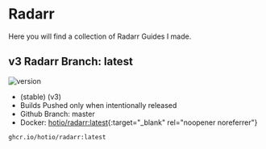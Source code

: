 # Radarr

Here you will find a collection of Radarr Guides I made.

## v3 Radarr Branch: latest

![version](https://img.shields.io/badge/dynamic/json?query=%24.version&url=https%3A%2F%2Fraw.githubusercontent.com%2Fdocker-hotio%2Fdocker-radarr%2Frelease%2FVERSION.json&label=Latest%20Version&style=for-the-badge&color=4051B5)

- (stable) (v3)
- Builds Pushed only when intentionally released
- Github Branch: master
- Docker: [hotio/radarr:latest](https://hub.docker.com/r/hotio/radarr){:target="_blank" rel="noopener noreferrer"}

```bash
ghcr.io/hotio/radarr:latest
```
